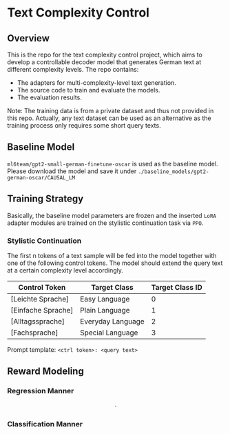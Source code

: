 # Text Complexity Control
## Overview
This is the repo for the text complexity control project,
which aims to develop a controllable decoder model that generates German text at different complexity levels.
The repo contains:

- The adapters for multi-complexity-level text generation.
- The source code to train and evaluate the models.
- The evaluation results.

Note: The training data is from a private dataset and thus not provided in this repo.
Actually, any text dataset can be used as an alternative as the training process only requires some short query texts.

## Baseline Model
`ml6team/gpt2-small-german-finetune-oscar` is used as the baseline model.
Please download the model and save it under `./baseline_models/gpt2-german-oscar/CAUSAL_LM`

## Training Strategy
Basically, the baseline model parameters are frozen and the inserted `LoRA` adapter modules are trained on the stylistic
continuation task via `PPO`.
### Stylistic Continuation
The first n tokens of a text sample will be fed into the model together with one of the following control tokens.
The model should extend the query text at a certain complexity level accordingly.

| Control Token      | Target Class      | Target Class ID |
|--------------------|-------------------|-----------------|
| [Leichte Sprache]  | Easy Language     | 0               |
| [Einfache Sprache] | Plain Language    | 1               |
| [Alltagssprache]   | Everyday Language | 2               |
| [Fachsprache]      | Special Language  | 3               |

Prompt template: `<ctrl token>: <query text>`

## Reward Modeling

### Regression Manner
$$\cdot$$

### Classification Manner